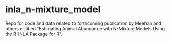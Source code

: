 # inla_n-mixture_model
Repo for code and data related to forthcoming publication by Meehan and others entitled "Estimating Animal Abundance with N-Mixture Models Using the R-INLA Package for R".
